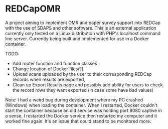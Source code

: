 # REDCapOMR
A project aiming to implement OMR and paper survey support into REDCap with the use of SDAPS and other software.  This is an external application currently only tested on a Linux distribution with PHP's localhost command line server.  Currently being built and implemented for use in a Docker container.

TODO:
* Add router function and function classes
* Change location of Docker files(?)
* Upload scans uploaded by the user to their corresponding REDCap records when results are exported,
* Clean up Export Results page and possibly add ability for users to check the record rows they want exported (in case some have bad values)

Note: I had a weird bug during development where my PC crashed (Windows) when loading the container.  When I restarted, Docker couldn't start the container because an old service was holding port 8080 captive in a sense.  I restarted the Docker service then restarted my computer and it worked fine again.  It's an issue that could stand to be monitored more.
